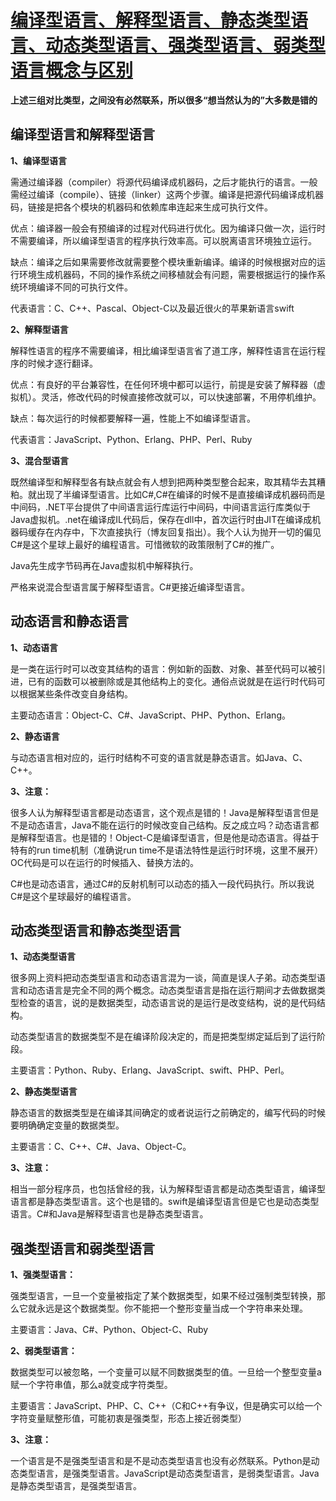 # [编译型语言、解释型语言、静态类型语言、动态类型语言、强类型语言、弱类型语言概念与区别](https://www.cnblogs.com/zhoug2020/p/5972262.html)

**上述三组对比类型，之间没有必然联系，所以很多“想当然认为的”大多数是错的**

## 编译型语言和解释型语言

**1、编译型语言**

需通过编译器（compiler）将源代码编译成机器码，之后才能执行的语言。一般需经过编译（compile）、链接（linker）这两个步骤。编译是把源代码编译成机器码，链接是把各个模块的机器码和依赖库串连起来生成可执行文件。

优点：编译器一般会有预编译的过程对代码进行优化。因为编译只做一次，运行时不需要编译，所以编译型语言的程序执行效率高。可以脱离语言环境独立运行。

缺点：编译之后如果需要修改就需要整个模块重新编译。编译的时候根据对应的运行环境生成机器码，不同的操作系统之间移植就会有问题，需要根据运行的操作系统环境编译不同的可执行文件。

代表语言：C、C++、Pascal、Object-C以及最近很火的苹果新语言swift

**2、解释型语言**

解释性语言的程序不需要编译，相比编译型语言省了道工序，解释性语言在运行程序的时候才逐行翻译。

优点：有良好的平台兼容性，在任何环境中都可以运行，前提是安装了解释器（虚拟机）。灵活，修改代码的时候直接修改就可以，可以快速部署，不用停机维护。

缺点：每次运行的时候都要解释一遍，性能上不如编译型语言。

代表语言：JavaScript、Python、Erlang、PHP、Perl、Ruby

**3、混合型语言**

既然编译型和解释型各有缺点就会有人想到把两种类型整合起来，取其精华去其糟粕。就出现了半编译型语言。比如C#,C#在编译的时候不是直接编译成机器码而是中间码，.NET平台提供了中间语言运行库运行中间码，中间语言运行库类似于Java虚拟机。.net在编译成IL代码后，保存在dll中，首次运行时由JIT在编译成机器码缓存在内存中，下次直接执行（博友回复指出）。我个人认为抛开一切的偏见C#是这个星球上最好的编程语言。可惜微软的政策限制了C#的推广。

Java先生成字节码再在Java虚拟机中解释执行。

严格来说混合型语言属于解释型语言。C#更接近编译型语言。

 

## **动态语言和静态语言**

**1、动态语言**

是一类在运行时可以改变其结构的语言：例如新的函数、对象、甚至代码可以被引进，已有的函数可以被删除或是其他结构上的变化。通俗点说就是在运行时代码可以根据某些条件改变自身结构。

主要动态语言：Object-C、C#、JavaScript、PHP、Python、Erlang。

**2、静态语言**

与动态语言相对应的，运行时结构不可变的语言就是静态语言。如Java、C、C++。

 

**3、注意：**

很多人认为解释型语言都是动态语言，这个观点是错的！Java是解释型语言但是不是动态语言，Java不能在运行的时候改变自己结构。反之成立吗？动态语言都是解释型语言。也是错的！Object-C是编译型语言，但是他是动态语言。得益于特有的run time机制（准确说run time不是语法特性是运行时环境，这里不展开）OC代码是可以在运行的时候插入、替换方法的。

C#也是动态语言，通过C#的反射机制可以动态的插入一段代码执行。所以我说C#是这个星球最好的编程语言。

 

## **动态类型语言和静态类型语言**

**1、动态类型语言**

很多网上资料把动态类型语言和动态语言混为一谈，简直是误人子弟。动态类型语言和动态语言是完全不同的两个概念。动态类型语言是指在运行期间才去做数据类型检查的语言，说的是数据类型，动态语言说的是运行是改变结构，说的是代码结构。

动态类型语言的数据类型不是在编译阶段决定的，而是把类型绑定延后到了运行阶段。

主要语言：Python、Ruby、Erlang、JavaScript、swift、PHP、Perl。

**2、静态类型语言**

静态语言的数据类型是在编译其间确定的或者说运行之前确定的，编写代码的时候要明确确定变量的数据类型。

主要语言：C、C++、C#、Java、Object-C。

**3、注意：**

相当一部分程序员，也包括曾经的我，认为解释型语言都是动态类型语言，编译型语言都是静态类型语言。这个也是错的。swift是编译型语言但是它也是动态类型语言。C#和Java是解释型语言也是静态类型语言。

## 强类型语言和弱类型语言

**1、强类型语言：**

强类型语言，一旦一个变量被指定了某个数据类型，如果不经过强制类型转换，那么它就永远是这个数据类型。你不能把一个整形变量当成一个字符串来处理。

主要语言：Java、C#、Python、Object-C、Ruby

**2、弱类型语言：**

数据类型可以被忽略，一个变量可以赋不同数据类型的值。一旦给一个整型变量a赋一个字符串值，那么a就变成字符类型。

主要语言：JavaScript、PHP、C、C++（C和C++有争议，但是确实可以给一个字符变量赋整形值，可能初衷是强类型，形态上接近弱类型）

**3、注意：**

一个语言是不是强类型语言和是不是动态类型语言也没有必然联系。Python是动态类型语言，是强类型语言。JavaScript是动态类型语言，是弱类型语言。Java是静态类型语言，是强类型语言。